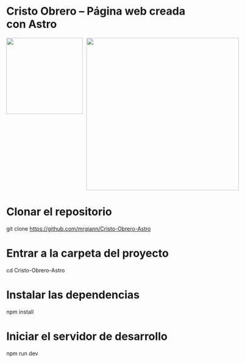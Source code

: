 # Cristo Obrero – Página web creada con Astro
<div style="display: flex; gap: 10px;">
  <img src="https://github.com/user-attachments/assets/131d151c-7b48-4410-977a-0b1551959f91" width="200" />
  <img src="https://github.com/user-attachments/assets/89da0bf0-3f15-41de-a0a9-f36c00e3ce24" width="400" />
</div>



# Clonar el repositorio
git clone https://github.com/mrgiann/Cristo-Obrero-Astro

# Entrar a la carpeta del proyecto
cd Cristo-Obrero-Astro

# Instalar las dependencias
npm install

# Iniciar el servidor de desarrollo
npm run dev
